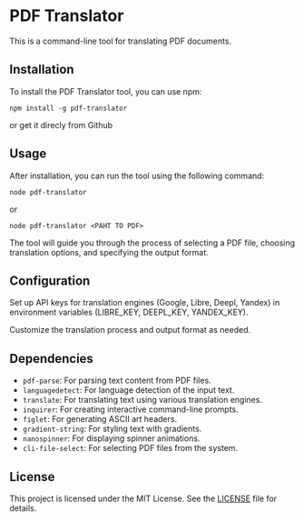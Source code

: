 # PDF Translator

This is a command-line tool for translating PDF documents.

## Installation

To install the PDF Translator tool, you can use npm:

```
npm install -g pdf-translator
```

or get it direcly from Github

## Usage

After installation, you can run the tool using the following command:

```
node pdf-translator
```

or

```
node pdf-translator <PAHT TO PDF>
```

The tool will guide you through the process of selecting a PDF file, choosing translation options, and specifying the output format.

## Configuration

Set up API keys for translation engines (Google, Libre, Deepl, Yandex) in environment variables (LIBRE_KEY, DEEPL_KEY, YANDEX_KEY).

Customize the translation process and output format as needed.

## Dependencies

- `pdf-parse`: For parsing text content from PDF files.
- `languagedetect`: For language detection of the input text.
- `translate`: For translating text using various translation engines.
- `inquirer`: For creating interactive command-line prompts.
- `figlet`: For generating ASCII art headers.
- `gradient-string`: For styling text with gradients.
- `nanospinner`: For displaying spinner animations.
- `cli-file-select`: For selecting PDF files from the system.

## License

This project is licensed under the MIT License. See the [LICENSE](LICENSE) file for details.
